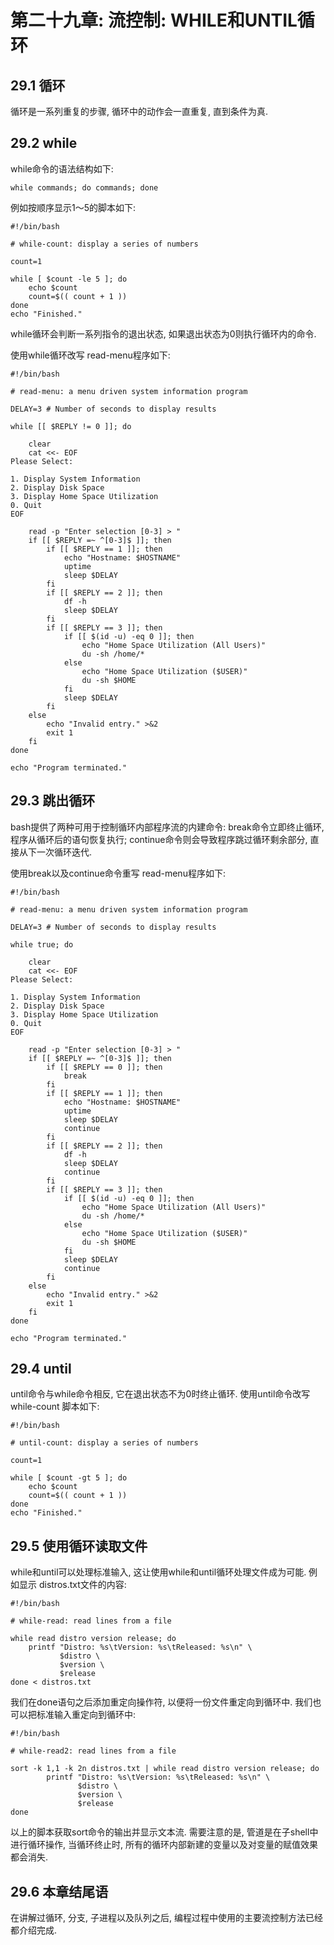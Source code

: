 # 第二十九章: 流控制: WHILE和UNTIL循环 #

## 29.1 循环 ##

循环是一系列重复的步骤, 循环中的动作会一直重复, 直到条件为真.

## 29.2 while ##

while命令的语法结构如下:

```
while commands; do commands; done
```

例如按顺序显示1～5的脚本如下:

```
#!/bin/bash

# while-count: display a series of numbers

count=1

while [ $count -le 5 ]; do
    echo $count
    count=$(( count + 1 ))
done
echo "Finished."
```

while循环会判断一系列指令的退出状态, 如果退出状态为0则执行循环内的命令.

使用while循环改写 read-menu程序如下:

```
#!/bin/bash

# read-menu: a menu driven system information program

DELAY=3 # Number of seconds to display results

while [[ $REPLY != 0 ]]; do

    clear
    cat <<- EOF
Please Select:

1. Display System Information
2. Display Disk Space
3. Display Home Space Utilization
0. Quit
EOF

    read -p "Enter selection [0-3] > "
    if [[ $REPLY =~ ^[0-3]$ ]]; then
        if [[ $REPLY == 1 ]]; then
            echo "Hostname: $HOSTNAME"
            uptime
            sleep $DELAY
        fi
        if [[ $REPLY == 2 ]]; then
            df -h
            sleep $DELAY
        fi
        if [[ $REPLY == 3 ]]; then
            if [[ $(id -u) -eq 0 ]]; then
                echo "Home Space Utilization (All Users)"
                du -sh /home/*
            else
                echo "Home Space Utilization ($USER)"
                du -sh $HOME
            fi
            sleep $DELAY
        fi
    else
        echo "Invalid entry." >&2
        exit 1
    fi
done

echo "Program terminated."
```

## 29.3 跳出循环 ##

bash提供了两种可用于控制循环内部程序流的内建命令: break命令立即终止循环, 程序从循环后的语句恢复执行; continue命令则会导致程序跳过循环剩余部分, 直接从下一次循环迭代.

使用break以及continue命令重写 read-menu程序如下:

```
#!/bin/bash

# read-menu: a menu driven system information program

DELAY=3 # Number of seconds to display results

while true; do

    clear
    cat <<- EOF
Please Select:

1. Display System Information
2. Display Disk Space
3. Display Home Space Utilization
0. Quit
EOF

    read -p "Enter selection [0-3] > "
    if [[ $REPLY =~ ^[0-3]$ ]]; then
        if [[ $REPLY == 0 ]]; then
            break
        fi
        if [[ $REPLY == 1 ]]; then
            echo "Hostname: $HOSTNAME"
            uptime
            sleep $DELAY
            continue
        fi
        if [[ $REPLY == 2 ]]; then
            df -h
            sleep $DELAY
            continue
        fi
        if [[ $REPLY == 3 ]]; then
            if [[ $(id -u) -eq 0 ]]; then
                echo "Home Space Utilization (All Users)"
                du -sh /home/*
            else
                echo "Home Space Utilization ($USER)"
                du -sh $HOME
            fi
            sleep $DELAY
            continue
        fi
    else
        echo "Invalid entry." >&2
        exit 1
    fi
done

echo "Program terminated."
```

## 29.4 until ##

until命令与while命令相反, 它在退出状态不为0时终止循环. 使用until命令改写 while-count 脚本如下:

```
#!/bin/bash

# until-count: display a series of numbers

count=1

while [ $count -gt 5 ]; do
    echo $count
    count=$(( count + 1 ))
done
echo "Finished."
```

## 29.5 使用循环读取文件 ##

while和until可以处理标准输入, 这让使用while和until循环处理文件成为可能. 例如显示 distros.txt文件的内容:

```
#!/bin/bash

# while-read: read lines from a file

while read distro version release; do
    printf "Distro: %s\tVersion: %s\tReleased: %s\n" \
           $distro \
           $version \
           $release
done < distros.txt
```

我们在done语句之后添加重定向操作符, 以便将一份文件重定向到循环中.
我们也可以把标准输入重定向到循环中:

```
#!/bin/bash

# while-read2: read lines from a file

sort -k 1,1 -k 2n distros.txt | while read distro version release; do
        printf "Distro: %s\tVersion: %s\tReleased: %s\n" \
               $distro \
               $version \
               $release
done
```

以上的脚本获取sort命令的输出并显示文本流. 需要注意的是, 管道是在子shell中进行循环操作, 当循环终止时, 所有的循环内部新建的变量以及对变量的赋值效果都会消失.

## 29.6 本章结尾语 ##

在讲解过循环, 分支, 子进程以及队列之后, 编程过程中使用的主要流控制方法已经都介绍完成.
